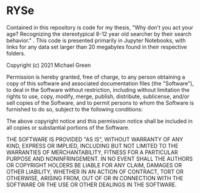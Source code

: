 # RYSe

Contained in this repository is code for my thesis, "Why don't you act your age? 
Recognizing the stereotypical 8-12 year old searcher by their search behavior." .
This code is presented primarily in Jupyter Notebooks, with links for any data set 
larger than 20 megabytes found in their respective folders. 

Copyright (c) 2021 Michael Green

Permission is hereby granted, free of charge, to any person obtaining a copy
of this software and associated documentation files (the "Software"), to deal
in the Software without restriction, including without limitation the rights
to use, copy, modify, merge, publish, distribute, sublicense, and/or sell
copies of the Software, and to permit persons to whom the Software is
furnished to do so, subject to the following conditions:

The above copyright notice and this permission notice shall be included in all
copies or substantial portions of the Software.

THE SOFTWARE IS PROVIDED "AS IS", WITHOUT WARRANTY OF ANY KIND, EXPRESS OR
IMPLIED, INCLUDING BUT NOT LIMITED TO THE WARRANTIES OF MERCHANTABILITY,
FITNESS FOR A PARTICULAR PURPOSE AND NONINFRINGEMENT. IN NO EVENT SHALL THE
AUTHORS OR COPYRIGHT HOLDERS BE LIABLE FOR ANY CLAIM, DAMAGES OR OTHER
LIABILITY, WHETHER IN AN ACTION OF CONTRACT, TORT OR OTHERWISE, ARISING FROM,
OUT OF OR IN CONNECTION WITH THE SOFTWARE OR THE USE OR OTHER DEALINGS IN THE
SOFTWARE.
